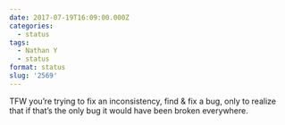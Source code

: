 ```yaml
---
date: 2017-07-19T16:09:00.000Z
categories:
  - status
tags:
  - Nathan Y
  - status
format: status
slug: '2569'
---
```

TFW you’re trying to fix an inconsistency, find & fix a bug, only to realize that if that’s the only bug it would have been broken everywhere.
